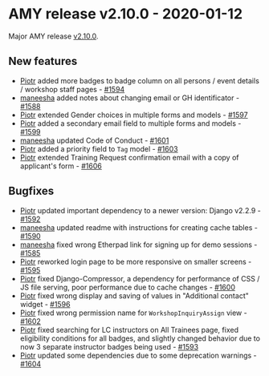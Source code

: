 # AMY release v2.10.0 - 2020-01-12

Major AMY release [v2.10.0][].


## New features
* [Piotr][] added more badges to badge column on all persons / event details /
  workshop staff pages - [#1594](https://github.com/carpentries/amy/pull/1594)
* [maneesha][] added notes about changing email or GH identificator - [#1588](https://github.com/carpentries/amy/pull/1588)
* [Piotr][] extended Gender choices in multiple forms and models - [#1597](https://github.com/carpentries/amy/pull/1597)
* [Piotr][] added a secondary email field to multiple forms and models - [#1599](https://github.com/carpentries/amy/pull/1599)
* [maneesha][] updated Code of Conduct - [#1601](https://github.com/carpentries/amy/pull/1601)
* [Piotr][] added a priority field to `Tag` model - [#1603](https://github.com/carpentries/amy/pull/1603)
* [Piotr][] extended Training Request confirmation email with a copy of applicant's form - [#1606](https://github.com/carpentries/amy/pull/1606)


## Bugfixes
* [Piotr][] updated important dependency to a newer version: Django v2.2.9 - [#1592](https://github.com/carpentries/amy/pull/1592)
* [maneesha][] updated readme with instructions for creating cache tables - [#1590](https://github.com/carpentries/amy/pull/1590)
* [maneesha][] fixed wrong Etherpad link for signing up for demo sessions - [#1585](https://github.com/carpentries/amy/pull/1585)
* [Piotr][] reworked login page to be more responsive on smaller screens - [#1595](https://github.com/carpentries/amy/pull/1595)
* [Piotr][] fixed Django-Compressor, a dependency for performance of CSS / JS file serving, poor performance due to cache changes - [#1600](https://github.com/carpentries/amy/pull/1600)
* [Piotr][] fixed wrong display and saving of values in "Additional contact" widget - [#1596](https://github.com/carpentries/amy/pull/1596)
* [Piotr][] fixed wrong permission name for `WorkshopInquiryAssign` view - [#1602](https://github.com/carpentries/amy/pull/1602)
* [Piotr][] fixed searching for LC instructors on All Trainees page, fixed
  eligibility conditions for all badges, and slightly changed behavior due to
  now 3 separate instructor badges being used - [#1593](https://github.com/carpentries/amy/pull/1593)
* [Piotr][] updated some dependencies due to some deprecation warnings - [#1604](https://github.com/carpentries/amy/pull/1604)


[v2.10.0]: https://github.com/carpentries/amy/milestone/62
[Piotr]: https://github.com/pbanaszkiewicz
[maneesha]: https://github.com/maneesha
